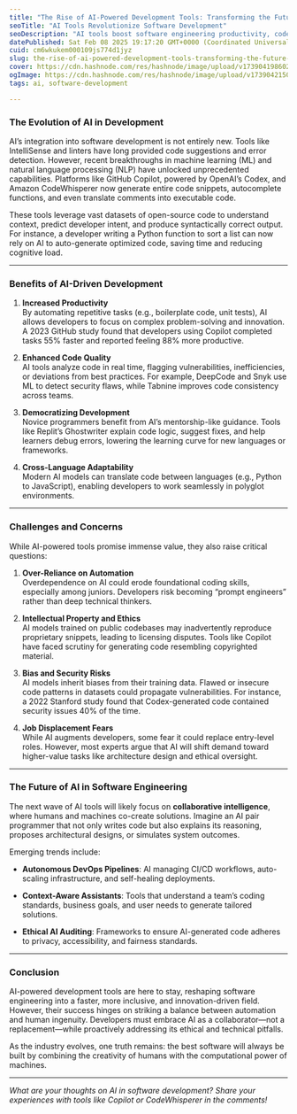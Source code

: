 ```yaml
---
title: "The Rise of AI-Powered Development Tools: Transforming the Future of Software Engineering"
seoTitle: "AI Tools Revolutionize Software Development"
seoDescription: "AI tools boost software engineering productivity, code quality, and accessibility, addressing challenges and fostering future innovations"
datePublished: Sat Feb 08 2025 19:17:20 GMT+0000 (Coordinated Universal Time)
cuid: cm6wkukem000109js774d1jyz
slug: the-rise-of-ai-powered-development-tools-transforming-the-future-of-software-engineering
cover: https://cdn.hashnode.com/res/hashnode/image/upload/v1739041986029/a64b821b-4c39-42c8-b2cd-18ccbba91ac3.jpeg
ogImage: https://cdn.hashnode.com/res/hashnode/image/upload/v1739042150038/ff73244b-f024-46c3-86d7-6d0f7d9e3a8a.jpeg
tags: ai, software-development

---
```


### **The Evolution of AI in Development**

AI’s integration into software development is not entirely new. Tools like IntelliSense and linters have long provided code suggestions and error detection. However, recent breakthroughs in machine learning (ML) and natural language processing (NLP) have unlocked unprecedented capabilities. Platforms like GitHub Copilot, powered by OpenAI’s Codex, and Amazon CodeWhisperer now generate entire code snippets, autocomplete functions, and even translate comments into executable code.

These tools leverage vast datasets of open-source code to understand context, predict developer intent, and produce syntactically correct output. For instance, a developer writing a Python function to sort a list can now rely on AI to auto-generate optimized code, saving time and reducing cognitive load.

---

### **Benefits of AI-Driven Development**

1. **Increased Productivity**  
    By automating repetitive tasks (e.g., boilerplate code, unit tests), AI allows developers to focus on complex problem-solving and innovation. A 2023 GitHub study found that developers using Copilot completed tasks 55% faster and reported feeling 88% more productive.
    
2. **Enhanced Code Quality**  
    AI tools analyze code in real time, flagging vulnerabilities, inefficiencies, or deviations from best practices. For example, DeepCode and Snyk use ML to detect security flaws, while Tabnine improves code consistency across teams.
    
3. **Democratizing Development**  
    Novice programmers benefit from AI’s mentorship-like guidance. Tools like Replit’s Ghostwriter explain code logic, suggest fixes, and help learners debug errors, lowering the learning curve for new languages or frameworks.
    
4. **Cross-Language Adaptability**  
    Modern AI models can translate code between languages (e.g., Python to JavaScript), enabling developers to work seamlessly in polyglot environments.
    

---

### **Challenges and Concerns**

While AI-powered tools promise immense value, they also raise critical questions:

1. **Over-Reliance on Automation**  
    Overdependence on AI could erode foundational coding skills, especially among juniors. Developers risk becoming “prompt engineers” rather than deep technical thinkers.
    
2. **Intellectual Property and Ethics**  
    AI models trained on public codebases may inadvertently reproduce proprietary snippets, leading to licensing disputes. Tools like Copilot have faced scrutiny for generating code resembling copyrighted material.
    
3. **Bias and Security Risks**  
    AI models inherit biases from their training data. Flawed or insecure code patterns in datasets could propagate vulnerabilities. For instance, a 2022 Stanford study found that Codex-generated code contained security issues 40% of the time.
    
4. **Job Displacement Fears**  
    While AI augments developers, some fear it could replace entry-level roles. However, most experts argue that AI will shift demand toward higher-value tasks like architecture design and ethical oversight.
    

---

### **The Future of AI in Software Engineering**

The next wave of AI tools will likely focus on **collaborative intelligence**, where humans and machines co-create solutions. Imagine an AI pair programmer that not only writes code but also explains its reasoning, proposes architectural designs, or simulates system outcomes.

Emerging trends include:

* **Autonomous DevOps Pipelines**: AI managing CI/CD workflows, auto-scaling infrastructure, and self-healing deployments.
    
* **Context-Aware Assistants**: Tools that understand a team’s coding standards, business goals, and user needs to generate tailored solutions.
    
* **Ethical AI Auditing**: Frameworks to ensure AI-generated code adheres to privacy, accessibility, and fairness standards.
    

---

### **Conclusion**

AI-powered development tools are here to stay, reshaping software engineering into a faster, more inclusive, and innovation-driven field. However, their success hinges on striking a balance between automation and human ingenuity. Developers must embrace AI as a collaborator—not a replacement—while proactively addressing its ethical and technical pitfalls.

As the industry evolves, one truth remains: the best software will always be built by combining the creativity of humans with the computational power of machines.

---

*What are your thoughts on AI in software development? Share your experiences with tools like Copilot or CodeWhisperer in the comments!*